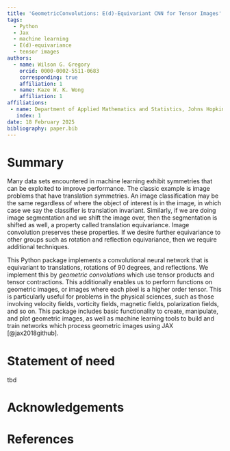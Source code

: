 ```yaml
---
title: 'GeometricConvolutions: E(d)-Equivariant CNN for Tensor Images'
tags:
  - Python
  - Jax
  - machine learning
  - E(d)-equivariance
  - tensor images
authors:
  - name: Wilson G. Gregory
    orcid: 0000-0002-5511-0683
    corresponding: true
    affiliation: 1 
  - name: Kaze W. K. Wong
    affiliation: 1
affiliations:
 - name: Department of Applied Mathematics and Statistics, Johns Hopkins University, Baltimore, MD, USA
   index: 1
date: 18 February 2025
bibliography: paper.bib
---
```


# Summary

Many data sets encountered in machine learning exhibit symmetries that can be exploited to improve performance. The classic example is image problems that have translation symmetries. An image classification may be the same regardless of where the object of interest is in the image, in which case we say the classifier is translation invariant. Similarly, if we are doing image segmentation and we shift the image over, then the segmentation is shifted as well, a property called translation equivariance. Image convolution preserves these properties. If we desire further equivariance to other groups such as rotation and reflection equivariance, then we require additional techniques.

This Python package implements a convolutional neural network that is equivariant to translations, rotations of 90 degrees, and reflections. We implement this by _geometric convolutions_ which use tensor products and tensor contractions. This additionally enables us to perform functions on geometric images, or images where each pixel is a higher order tensor. This is particularly useful for problems in the physical sciences, such as those involving velocity fields, vorticity fields, magnetic fields, polarization fields, and so on. This package includes basic functionality to create, manipulate, and plot geometric images, as well as machine learning tools to build and train networks which process geometric images using JAX [@jax2018github].

# Statement of need

tbd



# Acknowledgements



# References